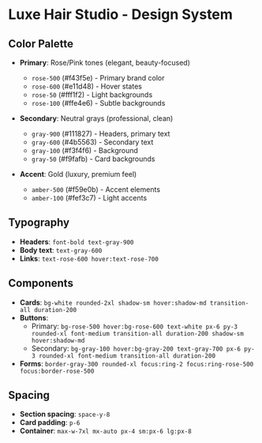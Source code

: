 # Luxe Hair Studio - Design System

## Color Palette
- **Primary**: Rose/Pink tones (elegant, beauty-focused)
  - `rose-500` (#f43f5e) - Primary brand color
  - `rose-600` (#e11d48) - Hover states
  - `rose-50` (#fff1f2) - Light backgrounds
  - `rose-100` (#ffe4e6) - Subtle backgrounds

- **Secondary**: Neutral grays (professional, clean)
  - `gray-900` (#111827) - Headers, primary text
  - `gray-600` (#4b5563) - Secondary text
  - `gray-100` (#f3f4f6) - Background
  - `gray-50` (#f9fafb) - Card backgrounds

- **Accent**: Gold (luxury, premium feel)
  - `amber-500` (#f59e0b) - Accent elements
  - `amber-100` (#fef3c7) - Light accents

## Typography
- **Headers**: `font-bold text-gray-900`
- **Body text**: `text-gray-600`
- **Links**: `text-rose-600 hover:text-rose-700`

## Components
- **Cards**: `bg-white rounded-2xl shadow-sm hover:shadow-md transition-all duration-200`
- **Buttons**: 
  - Primary: `bg-rose-500 hover:bg-rose-600 text-white px-6 py-3 rounded-xl font-medium transition-all duration-200 shadow-sm hover:shadow-md`
  - Secondary: `bg-gray-100 hover:bg-gray-200 text-gray-700 px-6 py-3 rounded-xl font-medium transition-all duration-200`
- **Forms**: `border-gray-300 rounded-xl focus:ring-2 focus:ring-rose-500 focus:border-rose-500`

## Spacing
- **Section spacing**: `space-y-8`
- **Card padding**: `p-6`
- **Container**: `max-w-7xl mx-auto px-4 sm:px-6 lg:px-8`